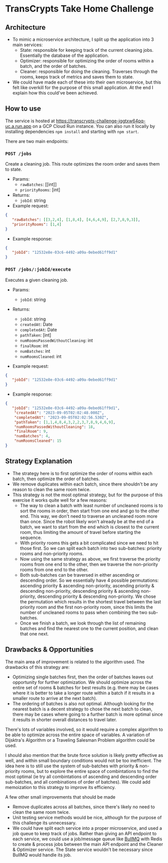 # TransCrypts Take Home Challenge

## Architecture
- To mimic a microservice architecture, I split up the application into 3 main services:
   - State: responsible for keeping track of the current cleaning jobs. Essentially the database of the application.
   - Optimizer: responsible for optimizing the order of rooms within a batch, and the order of batches.
   - Cleaner: responsible for doing the cleaning. Traverses through the rooms, keeps track of metrics and saves them to state.
- We could have made each of these into their own microservice, but this felt like overkill for the purpose of this small application. At the end I explain how this could've been achieved.

## How to use

The service is hosted at https://transcrypts-challenge-jggtxw64pq-uc.a.run.app on a GCP Cloud Run instance. You can also run it locally by installing dependencies `npm install` and starting with `npm start`.

There are two main endpoints:

### `POST /jobs` 

Create a cleaning job. This route optimizes the room order and saves them to state.
- Params:
   - `rawBatches`: [[int]]
   - `priorityRooms`: [int]
- Returns: 
   - `jobId`: string
- Example request:
```json
{
   "rawBatches": [[3,2,4], [1,8,4], [4,6,4,9], [2,7,8,9,3]],
   "priorityRooms": [1,4]
}
```

- Example response:
```json
{
   "jobId": "12532e8e-03c6-4492-a09a-0ebed61ff9d1"
}
```

### `POST /jobs/:jobId/execute` 

Executes a given cleaning job. 
- Params:
   - `jobId`: string
- Returns: 
   - `jobId`: string
   - `createdAt`: Date
   - `completedAt`: Date
   - `pathTaken`: [int]
   - `numRoomsPassedWithoutCleaning`: int
   - `finalRoom`: int
   - `numBatches`: int
   - `numRoomsCleaned`: int

- Example request:
```json
{
   "jobId": "12532e8e-03c6-4492-a09a-0ebed61ff9d1"
}
```

- Example response:
```json
{
   "jobId": "12532e8e-03c6-4492-a09a-0ebed61ff9d1",
    "createdAt": "2023-09-05T02:02:48.000Z",
    "completedAt": "2023-09-05T02:02:56.530Z",
    "pathTaken": [1,1,4,8,4,3,2,2,3,7,8,9,4,6,9],
    "numRoomsPassedWithoutCleaning": 18,
    "finalRoom": 9,
    "numBatches": 4,
    "numRoomsCleaned": 15
}
```

## Strategy Explanation
- The strategy here is to first optimize the order of rooms within each batch, then optimize the order of batches.
- We remove duplicates within each batch, since there shouldn't be any reason to clean the same room twice.
- This strategy is not the most optimal strategy, but for the purpose of this exercise it works quite well for a few reasons:
   - The way to clean a batch with least number of uncleaned rooms is to sort the rooms in order, then start from one end and go to the other end. This way, we don't need to traverse an uncleaned room more than once. Since the robot likely won't already be at the end of a batch, we want to start from the end which is closest to the current room, thus limiting the amount of travel before starting the sequence.
   - With priority rooms this gets a bit complicated since we need to hit those first. So we can split each batch into two sub-batches: priority rooms and non-priority rooms.
   - Now using the same strategy as above, we first traverse the priority rooms from one end to the other, then we traverse the non-priority rooms from one end to the other.
   - Both sub-batches can be traversed in either ascending or descending order. So we essentially have 4 possible permutations: ascending priority & ascending non-priority, ascending priority & descending non-priority, descending priority & ascending non-priority, descending priority & descending non-priority. We chose the permutation which results in the shortest travel between the last priority room and the first non-priority room, since this limits the number of uncleaned rooms to pass when combining the two sub-batches.
   - Once we finish a batch, we look through the list of remaining batches and find the nearest one to the current position, and clean that one next.

## Drawbacks & Opportunities

The main area of improvement is related to the algorithm used. The drawbacks of this strategy are:
- Optimizing single batches first, then the order of batches leaves out opportunity for further optimization. We should optimize across the entire set of rooms & batches for best results (e.g. there may be cases where it is better to take a longer route within a batch if it results in a smaller route to arrive at the next batch).
- The ordering of batches is also not optimal. Although looking for the nearest batch is a decent strategy to chose the next batch to clean, there may be cases where going to a further batch is more optimal since it results in shorter overall distances to travel later.

There's lots of variables involved, so it would require a complex algorithm to be able to optimize across the entire space of variables. A variation of Dijsktra's Algorithm or a Traveling Salesman Problem algorithm could be used.

I should also mention that the brute force solution is likely pretty effective as well, and within small boundary conditions would not be too inefficient. The idea here is to still use the system of sub-batches with priority & non-priority rooms, but to explore the entire space of combintations to find the most optimal (ie try all combintations of ascending and descending order sub-batches, and all combinations of order of batches). We could add memoization to this strategy to improve its efficiency.

A few other small improvements that should be made
- Remove duplicates across all batches, since there's likely no need to clean the same room twice.
- Unit testing service methods would be nice, although for the purpose of this challenge its unnecessary.
- We could have split each service into a proper microservice, and used a job queue to keep track of jobs. Rather than giving an API endpoint to each service, we could use a job/message queue like [BullMQ](https://docs.bullmq.io/) with Redis to create & process jobs between the main API endpoint and the Cleaner & Optimizer service. The State service wouldn't be necessary since BullMQ would handle its job.